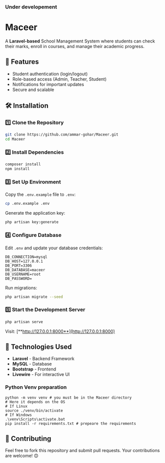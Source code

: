 ### Under developement
# Maceer

A **Laravel-based** School Management System where students can check their marks, enroll in courses, and manage their academic progress.

## 🚀 Features

- Student authentication (login/logout)
- Role-based access (Admin, Teacher, Student)
- Notifications for important updates
- Secure and scalable

## 🛠️ Installation

### 1️⃣ Clone the Repository

```bash
git clone https://github.com/ammar-gohar/Maceer.git
cd Maceer
```

### 2️⃣ Install Dependencies

```bash
composer install
npm install
```

### 3️⃣ Set Up Environment

Copy the `.env.example` file to `.env`:

```bash
cp .env.example .env
```

Generate the application key:

```bash
php artisan key:generate
```

### 4️⃣ Configure Database

Edit `.env` and update your database credentials:

```env
DB_CONNECTION=mysql
DB_HOST=127.0.0.1
DB_PORT=3306
DB_DATABASE=maceer
DB_USERNAME=root
DB_PASSWORD=
```

Run migrations:

```bash
php artisan migrate --seed
```

### 5️⃣ Start the Development Server

```bash
php artisan serve
```
Visit: [**http://127.0.0.1:8000**](http://127.0.0.1:8000)

## 📌 Technologies Used

- **Laravel** - Backend Framework
- **MySQL** - Database
- **Bootstrap** - Frontend
- **Livewire** - For interactive UI

### Python Venv preparation

```
python -m venv venv # you must be in the Maceer directory
# Here it depends on the OS
# If Linux
source ./venv/bin/activate
# If Windows
.\venv\Scripts\activate.bat
pip install -r requirements.txt # prepeare the requirements
```

## 🤝 Contributing

Feel free to fork this repository and submit pull requests. Your contributions are welcome! 😊

